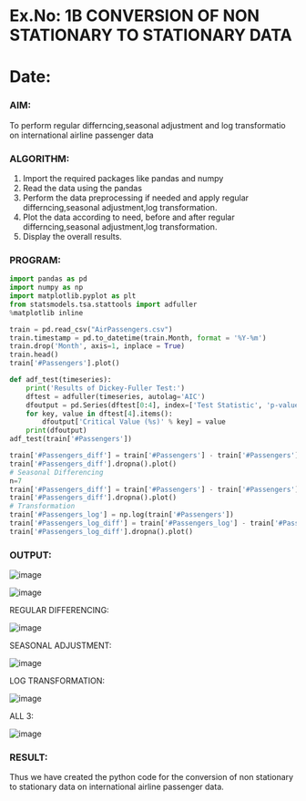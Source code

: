 
# Ex.No: 1B                     CONVERSION OF NON STATIONARY TO STATIONARY DATA
# Date: 

### AIM:
To perform regular differncing,seasonal adjustment and log transformatio on international airline passenger data
### ALGORITHM:
1. Import the required packages like pandas and numpy
2. Read the data using the pandas
3. Perform the data preprocessing if needed and apply regular differncing,seasonal adjustment,log transformation.
4. Plot the data according to need, before and after regular differncing,seasonal adjustment,log transformation.
5. Display the overall results.
### PROGRAM:
```python
import pandas as pd
import numpy as np
import matplotlib.pyplot as plt
from statsmodels.tsa.stattools import adfuller
%matplotlib inline

train = pd.read_csv("AirPassengers.csv")
train.timestamp = pd.to_datetime(train.Month, format = '%Y-%m')
train.drop('Month', axis=1, inplace = True)
train.head()
train['#Passengers'].plot()

def adf_test(timeseries):
    print('Results of Dickey-Fuller Test:')
    dftest = adfuller(timeseries, autolag='AIC')
    dfoutput = pd.Series(dftest[0:4], index=['Test Statistic', 'p-value', '#Lags Used', 'Number of Observations Used'])
    for key, value in dftest[4].items():
        dfoutput['Critical Value (%s)' % key] = value
    print(dfoutput)
adf_test(train['#Passengers'])

train['#Passengers_diff'] = train['#Passengers'] - train['#Passengers'].shift(1)
train['#Passengers_diff'].dropna().plot()
# Seasonal Differencing
n=7
train['#Passengers_diff'] = train['#Passengers'] - train['#Passengers'].shift(n)
train['#Passengers_diff'].dropna().plot()
# Transformation
train['#Passengers_log'] = np.log(train['#Passengers'])
train['#Passengers_log_diff'] = train['#Passengers_log'] - train['#Passengers_log'].shift(1)
train['#Passengers_log_diff'].dropna().plot()

```

### OUTPUT:
![image](https://github.com/user-attachments/assets/94f68a80-e167-4508-afff-b42dac7f8939)

![image](https://github.com/user-attachments/assets/bfa8e4ab-445d-43a2-8ec3-f74662de9af9)

REGULAR DIFFERENCING:

![image](https://github.com/user-attachments/assets/17857046-7bd7-44dc-9428-c1394de2f9c8)

SEASONAL ADJUSTMENT:

![image](https://github.com/user-attachments/assets/f762d90c-d979-429b-aff5-80b528bb17be)

LOG TRANSFORMATION:

![image](https://github.com/user-attachments/assets/0602e303-2a10-4d7d-9ac9-bda95bfdd368)

ALL 3:

![image](https://github.com/user-attachments/assets/d56961b3-175a-49c5-843a-cc4b4ce71ca3)


### RESULT:
Thus we have created the python code for the conversion of non stationary to stationary data on international airline passenger
data.
